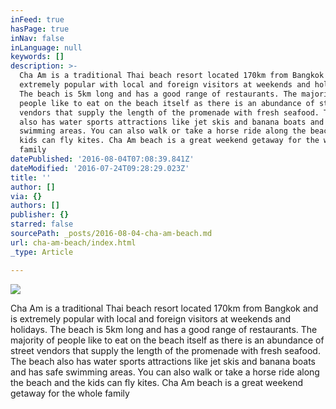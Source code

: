 ```yaml
---
inFeed: true
hasPage: true
inNav: false
inLanguage: null
keywords: []
description: >-
  Cha Am is a traditional Thai beach resort located 170km from Bangkok and is
  extremely popular with local and foreign visitors at weekends and holidays.
  The beach is 5km long and has a good range of restaurants. The majority of
  people like to eat on the beach itself as there is an abundance of street
  vendors that supply the length of the promenade with fresh seafood. The beach
  also has water sports attractions like jet skis and banana boats and has safe
  swimming areas. You can also walk or take a horse ride along the beach and the
  kids can fly kites. Cha Am beach is a great weekend getaway for the whole
  family
datePublished: '2016-08-04T07:08:39.841Z'
dateModified: '2016-07-24T09:28:29.023Z'
title: ''
author: []
via: {}
authors: []
publisher: {}
starred: false
sourcePath: _posts/2016-08-04-cha-am-beach.md
url: cha-am-beach/index.html
_type: Article

---
```

![](https://the-grid-user-content.s3-us-west-2.amazonaws.com/a9442ce0-e087-4fe6-8d88-b84026a17c4d.jpg)

Cha Am is a traditional Thai beach resort located 170km from Bangkok and is extremely popular with local and foreign visitors at weekends and holidays. The beach is 5km long and has a good range of restaurants. The majority of people like to eat on the beach itself as there is an abundance of street vendors that supply the length of the promenade with fresh seafood. The beach also has water sports attractions like jet skis and banana boats and has safe swimming areas. You can also walk or take a horse ride along the beach and the kids can fly kites. Cha Am beach is a great weekend getaway for the whole family